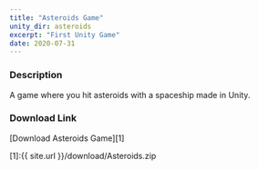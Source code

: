 ```yaml
---
title: "Asteroids Game"
unity_dir: asteroids
excerpt: "First Unity Game"
date: 2020-07-31
---
```


### Description

A game where you hit asteroids with a spaceship made in Unity.

### Download Link

[Download Asteroids Game][1]

[1]:{{ site.url }}/download/Asteroids.zip

